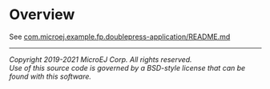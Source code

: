 # Overview
See [com.microej.example.fp.doublepress-application/README.md](../com.microej.example.fp.doublepress-application/README.md)

---
_Copyright 2019-2021 MicroEJ Corp. All rights reserved._  
_Use of this source code is governed by a BSD-style license that can be found with this software._  
